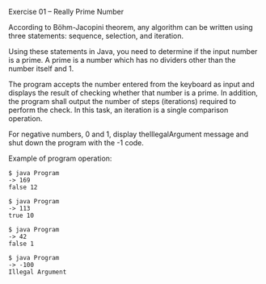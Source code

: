 Exercise 01 – Really Prime Number

According to Böhm-Jacopini theorem, any algorithm can be written using three statements: sequence, selection, and iteration.

Using these statements in Java, you need to determine if the input number is a prime. A prime is a number which has no dividers other than the number itself and 1.

The program accepts the number entered from the keyboard as input and displays the result of checking whether that number is a prime. In addition, the program shall output the number of steps (iterations) required to perform the check. In this task, an iteration is a single comparison operation.

For negative numbers, 0 and 1, display theIllegalArgument message and shut down the program with the -1 code.

Example of program operation:

```
$ java Program
-> 169
false 12

$ java Program
-> 113
true 10

$ java Program
-> 42
false 1

$ java Program
-> -100
Illegal Argument
```